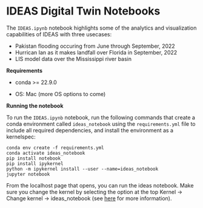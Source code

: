# IDEAS Digital Twin Notebooks

The `IDEAS.ipynb` notebook highlights some of the analytics and visualization capabilities of IDEAS with three usecases:
- Pakistan flooding occuring from June through September, 2022
- Hurrican Ian as it makes landfall over Florida in September, 2022
- LIS model data over the Mississippi river basin

__Requirements__  

* conda >= 22.9.0  

* OS: Mac (more OS options to come)

__Running the notebook__  

To run the `IDEAS.ipynb` notebook, run the following commands that create a conda environment called `ideas_notebook` using the `requirements.yml` file to include all required dependencies, and install the environment as a kernelspec:
```
conda env create -f requirements.yml
conda activate ideas_notebook
pip install notebook
pip install ipykernel
python -m ipykernel install --user --name=ideas_notebook
jupyter notebook
```
From the localhost page that opens, you can run the ideas notebook. Make sure you change the kernel by selecting the option at the top Kernel -> Change kernel -> ideas_notebook (see [here](https://ipython.readthedocs.io/en/stable/install/kernel_install.html#kernels-for-different-environments) for more information).